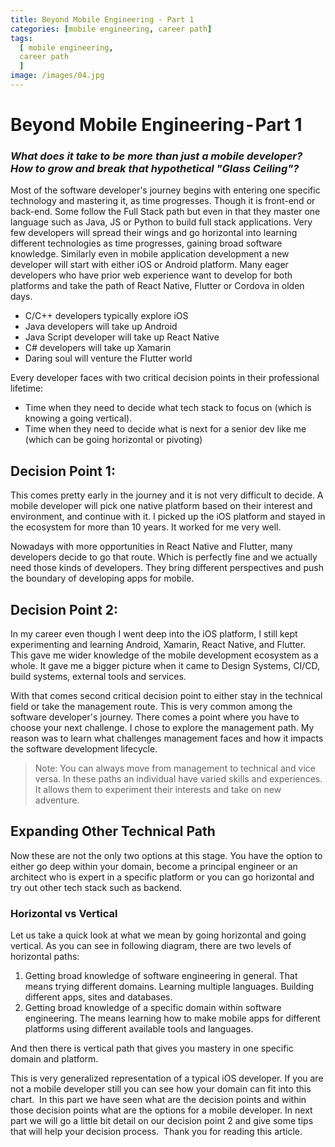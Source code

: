 ```yaml
---
title: Beyond Mobile Engineering - Part 1
categories: [mobile engineering, career path]
tags:
  [ mobile engineering,
  career path
  ]
image: /images/04.jpg
---
```


# Beyond Mobile Engineering - Part 1

### *What does it take to be more than just a mobile developer? How to grow and break that hypothetical "Glass Ceiling"?*

Most of the software developer's journey begins with entering one specific technology and mastering it, as time progresses. Though it is front-end or back-end. Some follow the Full Stack path but even in that they master one language such as Java, JS or Python to build full stack applications. Very few developers will spread their wings and go horizontal into learning different technologies as time progresses, gaining broad software knowledge.
Similarly even in mobile application development a new developer will start with either iOS or Android platform. Many eager developers who have prior web experience want to develop for both platforms and take the path of React Native, Flutter or Cordova in olden days.

- C/C++ developers typically explore iOS 
- Java developers will take up Android 
- Java Script developer will take up React Native
- C# developers will take up Xamarin
- Daring soul will venture the Flutter world

Every developer faces with two critical decision points in their professional lifetime:
- Time when they need to decide what tech stack to focus on (which is knowing a going vertical).
- Time when they need to decide what is next for a senior dev like me (which can be going horizontal or pivoting)

## Decision Point 1:

This comes pretty early in the journey and it is not very difficult to decide. A mobile developer will pick one native platform based on their interest and environment, and continue with it. I picked up the iOS platform and stayed in the ecosystem for more than 10 years. It worked for me very well.

Nowadays with more opportunities in React Native and Flutter, many developers decide to go that route. Which is perfectly fine and we actually need those kinds of developers. They bring different perspectives and push the boundary of developing apps for mobile.

## Decision Point 2:

In my career even though I went deep into the iOS platform, I still kept experimenting and learning Android, Xamarin, React Native, and Flutter. This gave me wider knowledge of the mobile development ecosystem as a whole. It gave me a bigger picture when it came to Design Systems, CI/CD, build systems, external tools and services.

With that comes second critical decision point to either stay in the technical field or take the management route. This is very common among the software developer's journey. There comes a point where you have to choose your next challenge. I chose to explore the management path. My reason was to learn what challenges management faces and how it impacts the software development lifecycle.

> Note: You can always move from management to technical and vice versa. In these paths an individual have varied skills and experiences. It allows them to experiment their interests and take on new adventure.  

## Expanding Other Technical Path

Now these are not the only two options at this stage. You have the option to either go deep within your domain, become a principal engineer or an architect who is expert in a specific platform or you can go horizontal and try out other tech stack such as backend.

### Horizontal vs Vertical
Let us take a quick look at what we mean by going horizontal and going vertical. As you can see in following diagram, there are two levels of horizontal paths:
1. Getting broad knowledge of software engineering in general. That means trying different domains. Learning multiple languages. Building different apps, sites and databases. 
2. Getting broad knowledge of a specific domain within software engineering. The means learning how to make mobile apps for different platforms using different available tools and languages.

And then there is vertical path that gives you mastery in one specific domain and platform. 

This is very generalized representation of a typical iOS developer. If you are not a mobile developer still you can see how your domain can fit into this chart. 
In this part we have seen what are the decision points and within those decision points what are the options for a mobile developer. In next part we will go a little bit detail on our decision point 2 and give some tips that will help your decision process. 
Thank you for reading this article.
